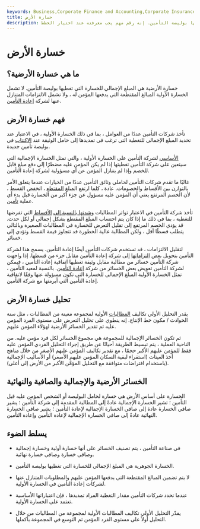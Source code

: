 ```yaml
---
keywords: Business,Corporate Finance and Accounting,Corporate Insurance
title: خسارة الأرض
description: خسارة الأرضية هي المبلغ الإجمالي للخسارة التي تغطيها بوليصة التأمين. إنه رقم مهم يجب معرفته عند اختيار الخطط.
---
```


# خسارة الأرض
## ما هي خسارة الأرضية؟

خسارة الأرضية هي المبلغ الإجمالي للخسارة التي تغطيها بوليصة التأمين. لا تشمل الخسارة الأولية المبالغ المقتطعة التي يدفعها المؤمن له ، ولا تشمل الالتزامات المتنازل عنها لشركة [إعادة التأمين](/reinsurance).

## فهم خسارة الأرض

تأخذ شركات التأمين عددًا من العوامل ، بما في ذلك الخسارة الأولية ، في الاعتبار عند تحديد المبلغ الإجمالي للتغطية التي ترغب في تمديدها إلى حامل الوثيقة عند [الاكتتاب](/underwriting) في بوليصة تأمين جديدة.

[الأساسي](/baseline) لشركة التأمين على الخسارة الأولية ، والتي تمثل الخسارة الإجمالية التي سيتعين على شركة التأمين تغطيتها إذا لم يكن المؤمن عليه مضطرًا إلى دفع مبلغ قابل للخصم وإذا لم يتنازل المؤمن عن أي مسؤولية لشركة إعادة التأمين.

غالبًا ما تقدم شركات التأمين لحاملي وثائق التأمين عددًا من الخيارات عندما يتعلق الأمر بالتوازن بين الأقساط والخصومات. عادة ، كلما ارتفع المبلغ [المقتطع](/insurance-coverage) ، انخفض القسط ، لأن الخصم المرتفع يعني أن المؤمن عليه مسؤول عن جزء أكبر من الخسارة قبل بدء أي عملية [تأمين](/insurance-coverage).

تأخذ شركة التأمين في الاعتبار تواتر المطالبات [وشدتها بالنسبة إلى](/frequencyseverity-method) [الأقساط](/insurance-premium) التي تفرضها للتغطية ، بما في ذلك ما إذا كان يتم احتساب المبلغ المقتطع بشكل إجمالي أو لكل حدث. قد يؤدي الخصم المرتفع إلى تقليل التعرض للخسارة في المطالبات الصغيرة وبالتالي يتطلب قسطًا أقل ، ولكن المطالبة عالية الخطورة قد تتجاوز قيمة القسط وتؤدي إلى خسائر.

لتقليل الالتزامات ، قد تستخدم شركات التأمين أيضًا إعادة التأمين. يسمح هذا لشركة التأمين بتحويل بعض [التزاماتها](/liability) إلى شركة إعادة التأمين مقابل جزء من قسطها. إذا واجهت شركة التأمين خسائر من مطالبة مقابل وثيقة تغطيها اتفاقية إعادة التأمين ، فيمكن لشركة التأمين تعويض بعض الخسائر من شركة [إعادة التأمين](/reinsurer). بالنسبة لمعيد التأمين ، تمثل الخسارة الأولية المبلغ الإجمالي للخسارة التي تكون مسؤولة عنها وفقًا لاتفاقية إعادة التأمين التي أبرمتها مع شركة التأمين.

## تحليل خسارة الأرض

يقدر التحليل الأولي تكاليف [المطالبات](/insurance_claim) الأولية لمجموعة معينة من المطالبات ، مثل سنة الحوادث / مكون خط الإنتاج. إنه ينطوي على تحليل التعرض على مستوى الفرد المؤمن عليه ثم تقدير الخسائر الأرضية لهؤلاء المؤمن عليهم.

ثم تكون الخسائر الإجمالية للمجموعة هي مجموع الخسائر لكل فرد مؤمن عليه. من الناحية العملية ، يتم تبسيط الطريقة أحيانًا عن طريق إجراء التحليل الفردي المؤمن عليه فقط للمؤمن عليهم الأكبر حجمًا ، مع تقدير تكاليف المؤمن عليهم الأصغر من خلال مناهج أخذ العينات (استقراء لبقية السكان المؤمن عليهم الأصغر) أو الأساليب الإجمالية (باستخدام افتراضات متوافقة مع التحليل المؤمَّن الأكبر من الأرض إلى أعلى).

## الخسائر الأرضية والإجمالية والصافية والنهائية

الخسارة على أساس الأرض هي خسارة لحامل البوليصة أو الشخص المؤمن عليه قبل التأمين ؛ تشير الخسارة الإجمالية عادةً إلى المطالبة المقدمة إلى شركة التأمين ؛ يشير صافي الخسارة عادة إلى صافي الخسارة الإجمالية لإعادة التأمين ؛ يشير صافي الخسارة النهائية عادةً إلى صافي الخسارة الإجمالية لإعادة التأمين وإعادة التأمين.

## يسلط الضوء

- في صناعة التأمين ، يتم تصنيف الخسائر على أنها خسارة أولية وخسارة إجمالية وصافي خسارة وصافي خسارة نهائية.

- الخسارة الجوهرية هي المبلغ الإجمالي للخسارة التي تغطيها بوليصة التأمين.

- لا يتم تضمين المبالغ المقتطعة التي يدفعها المؤمن عليهم والمطلوبات المتنازل عنها لشركات إعادة التأمين في الخسارة الأولية.

- عندما تحدد شركات التأمين مقدار التغطية المراد تمديدها ، فإن اعتباراتها الأساسية تعتمد على الخسارة الأولية.

- يقدّر التحليل الأولي تكاليف المطالبات الأولية لمجموعة من المطالبات من خلال التحليل أولاً على مستوى الفرد المؤمن ثم التوسع في المجموعة بأكملها.

